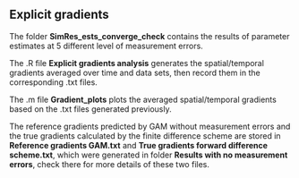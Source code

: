 ## Explicit gradients ##

The folder **SimRes_ests_converge_check** contains the results of parameter estimates at 5 different level of measurement errors. 

The .R file **Explicit gradients analysis** generates the spatial/temporal gradients averaged over time and data sets, then record them in the corresponding .txt files. 

The .m file **Gradient_plots** plots the averaged spatial/temporal gradients based on the .txt files generated previously. 

The reference gradients predicted by GAM without measurement errors and the true gradients calculated by the finite difference scheme are stored in **Reference gradients GAM.txt** and **True gradients forward difference scheme.txt**, which were generated in folder **Results with no measurement errors**, check there for more details of these two files. 
